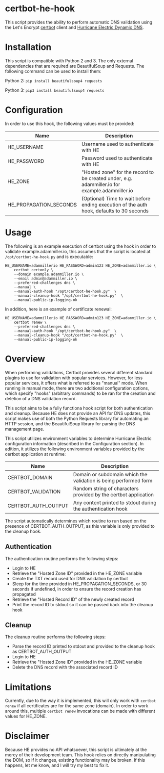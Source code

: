 # certbot-he-hook

This script provides the ability to perform automatic DNS validation using the Let's Encrypt [certbot](https://github.com/certbot/certbot) client and [Hurricane Electric Dynamic DNS](https://dns.he.net/).

# Installation

This script is compatible with Python 2 and 3. The only external dependencies that are required are BeautifulSoup and Requests. The following command can be used to install them:

Python 2: `pip install beautifulsoup4 requests`

Python 3: `pip3 install beautifulsoup4 requests`

# Configuration

In order to use this hook, the following values must be provided:

| Name  | Description |
|---|---|
| HE_USERNAME | Username used to authenticate with HE |
| HE_PASSWORD | Password used to authenticate with HE |
| HE_ZONE | "Hosted zone" for the record to be created under, e.g. adammiller.io for example.adammiller.io |
| HE_PROPAGATION_SECONDS | (Optional) Time to wait before ending execution of the auth hook, defaults to 30 seconds |

# Usage

The following is an example execution of certbot using the hook in order to validate example.adammiller.io, this assumes that the script is located at `/opt/certbot-he-hook.py` and is executable:

```
HE_USERNAME=adammillerio HE_PASSWORD=admin123 HE_ZONE=adammiller.io \
	certbot certonly \
	--domain example.adammiller.io \
	--email admin@adammiller.io \
	--preferred-challenges dns \
	--manual \
	--manual-auth-hook "/opt/certbot-he-hook.py"  \
	--manual-cleanup-hook "/opt/certbot-he-hook.py"  \
	--manual-public-ip-logging-ok
```

In addition, here is an example of certificate renewal:

```
HE_USERNAME=adammillerio HE_PASSWORD=admin123 HE_ZONE=adammiller.io \
	certbot renew \
	--preferred-challenges dns \
	--manual-auth-hook "/opt/certbot-he-hook.py"  \
	--manual-cleanup-hook "/opt/certbot-he-hook.py"  \
	--manual-public-ip-logging-ok
```

# Overview

When performing validations, Certbot provides several different standard plugins to use for validation with popular services. However, for less popular services, it offers what is referred to as "manual" mode. When running in manual mode, there are two additional configuration options, which specify "hooks" (arbitrary commands) to be ran for the creation and deletion of a DNS validation record.

This script aims to be a fully functiona hook script for both authentication and cleanup. Because HE does not provide an API for DNS updates, this script makes use of both the Python Requests library for automating an HTTP session, and the BeautifulSoup library for parsing the DNS management page.

This script utilizes environment variables to determine Hurricane Electric configuration information (described in the Configuration section). In adition, it utilizes the following environment variables provided by the certbot application at runtime:

| Name  | Description  |
|---|---|
| CERTBOT_DOMAIN | Domain or subdomain which the validation is being performed form |
| CERTBOT_VALIDATION | Random string of characters provided by the certbot application |
| CERTBOT_AUTH_OUTPUT | Any content printed to stdout during the authentication hook |

The script automatically determines which routine to run based on the presence of CERTBOT_AUTH_OUTPUT, as this variable is only provided to the cleanup hook.

## Authentication

The authentication routine performs the following steps:

* Login to HE
* Retrieve the "Hosted Zone ID" provided in the HE_ZONE variable
* Create the TXT record used for DNS validation by certbot
* Sleep for the time provided in HE_PROPAGATION_SECONDS, or 30 seconds if undefined, in order to ensure the record creation has propagated
* Retrieve the "Hosted Record ID" of the newly created record
* Print the record ID to stdout so it can be passed back into the cleanup hook

## Cleanup

The cleanup routine performs the following steps:

* Parse the record ID printed to stdout and provided to the cleanup hook as CERTBOT_AUTH_OUTPUT
* Login to HE
* Retrieve the "Hosted Zone ID" provided in the HE_ZONE variable
* Delete the DNS record with the associated record ID

# Limitations

Currently, due to the way it is implemented, this will only work with `certbot renew` if all certificates are for the same zone (domain). In order to work around this, multiple `certbot renew` invocations can be made with different values for HE_ZONE.

# Disclaimer

Because HE provides no API whatsoever, this script is ultimately at the mercy of their development team. This hook relies on directly manipulating the DOM, so if it changes, existing functionality may be broken. If this happens, let me know, and I will try my best to fix it.
